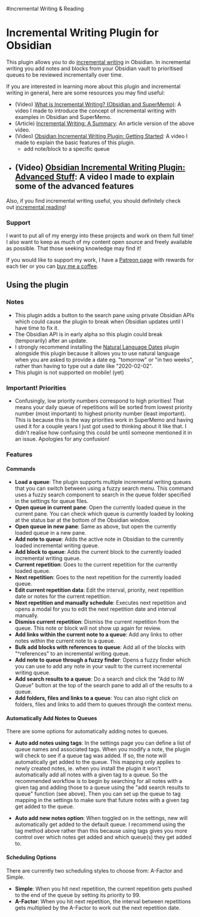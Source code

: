 #incremental Writing & Reading

# Incremental Writing Plugin for Obsidian

This plugin allows you to do [incremental writing](https://supermemo.guru/wiki/Incremental_writing) in Obsidian. In incremental writing you add notes and blocks from your Obsidian vault to prioritised queues to be reviewed incrementally over time.

If you are interested in learning more about this plugin and incremental writing in general, here are some resources you may find useful:

-   (Video) [What is Incremental Writing? (Obsidian and SuperMemo)](https://youtu.be/LLS_8Y744lk): A video I made to introduce the concept of incremental writing with examples in Obsidian and SuperMemo.
-   (Article) [Incremental Writing: A Summary](https://www.experimental-learning.com/SimpleGuru/IncrementalWriting.md): An article version of the above video.
-   (Video) [Obsidian Incremental Writing Plugin: Getting Started](https://youtu.be/bFF3umvXydQ): A video I made to explain the basic features of this plugin.
	- add note/block to a specific queue
-   (Video) [Obsidian Incremental Writing Plugin: Advanced Stuff](https://youtu.be/onvKkHQfOzU): A video I made to explain some of the advanced features
	- 

Also, if you find incremental writing useful, you should definitely check out [incremental reading](https://www.experimental-learning.com/en/SimpleGuru/IncrementalReading)!

### Support

I want to put all of my energy into these projects and work on them full time! I also want to keep as much of my content open source and freely available as possible. That those seeking knowledge may find it!

If you would like to support my work, I have a [Patreon page](https://www.patreon.com/experimental_learning) with rewards for each tier or you can [buy me a coffee](https://www.buymeacoffee.com/experilearning).

## Using the plugin

### Notes

-   This plugin adds a button to the search pane using private Obsidian APIs which could cause the plugin to break when Obsidian updates until I have time to fix it.
-   The Obsidian API is in early alpha so this plugin could break (temporarily) after an update.
-   I strongly recommend installing the [Natural Language Dates](https://github.com/argenos/nldates-obsidian) plugin alongside this plugin because it allows you to use natural language when you are asked to provide a date eg. "tomorrow" or "in two weeks", rather than having to type out a date like "2020-02-02".
-   This plugin is not supported on mobile! (yet)

### Important! Priorities

-   Confusingly, low priority numbers correspond to high priorities! That means your daily queue of repetitions will be sorted from lowest priority number (most important) to highest priority number (least important). This is because this is the way priorities work in SuperMemo and having used it for a couple years I just got used to thinking about it like that. I didn't realise how confusing this could be until someone mentioned it in an issue. Apologies for any confusion!

### Features

#### Commands

-   **Load a queue**: The plugin supports multiple incremental writing queues that you can switch between using a fuzzy search menu. This command uses a fuzzy search component to search in the queue folder specified in the settings for queue files.
-   **Open queue in current pane**: Open the currently loaded queue in the current pane. You can check which queue is currently loaded by looking at the status bar at the bottom of the Obsidian window.
-   **Open queue in new pane**: Same as above, but open the currently loaded queue in a new pane.
-   **Add note to queue**: Adds the active note in Obsidian to the currently loaded incremental writing queue.
-   **Add block to queue**: Adds the current block to the currently loaded incremental writing queue.
-   **Current repetition**: Goes to the current repetition for the currently loaded queue.
-   **Next repetition**: Goes to the next repetition for the currently loaded queue.
-   **Edit current repetition data**: Edit the interval, priority, next repetition date or notes for the current repetition.
-   **Next repetition and manually schedule**: Executes next repetition and opens a modal for you to edit the next repetition date and interval manually.
-   **Dismiss current repetition**: Dismiss the current repetition from the queue. This note or block will not show up again for review.
-   **Add links within the current note to a queue**: Add any links to other notes within the current note to a queue.
-   **Bulk add blocks with references to queue**: Add all of the blocks with "^references" to an incremental writing queue.
-   **Add note to queue through a fuzzy finder**: Opens a fuzzy finder which you can use to add any note in your vault to the current incremental writing queue.
-   **Add search results to a queue**: Do a search and click the "Add to IW Queue" button at the top of the search pane to add all of the results to a queue.
-   **Add folders, files and links to a queue**: You can also right click on folders, files and links to add them to queues through the context menu.

#### Automatically Add Notes to Queues

There are some options for automatically adding notes to queues.

-   **Auto add notes using tags**: In the settings page you can define a list of queue names and associated tags. When you modify a note, the plugin will check to see if a queue tag was added. If so, the note will automatically get added to the queue. This mapping only applies to newly created notes, ie. when you install the plugin it won't automatically add all notes with a given tag to a queue. So the recommended workflow is to begin by searching for all notes with a given tag and adding those to a queue using the "add search results to queue" function (see above). Then you can set up the queue to tag mapping in the settings to make sure that future notes with a given tag get added to the queue.
    
-   **Auto add new notes option**: When toggled on in the settings, new will automatically get added to the default queue. I recommend using the tag method above rather than this because using tags gives you more control over which notes get added and which queue(s) they get added to.
    

#### Scheduling Options

There are currently two scheduling styles to choose from: A-Factor and Simple.

-   **Simple**: When you hit next repetition, the current repetition gets pushed to the end of the queue by setting its priority to 99.
-   **A-Factor**: When you hit next repetition, the interval between repetitions gets multiplied by the A-Factor to work out the next repetition date.



 
